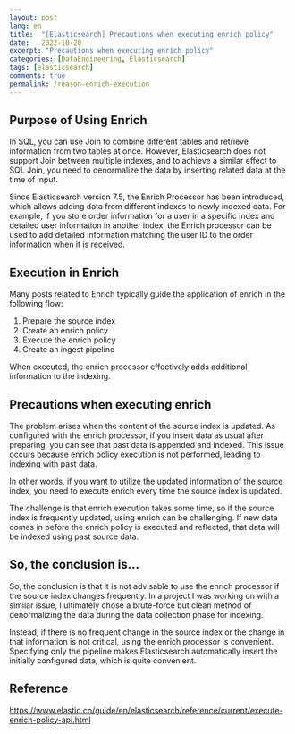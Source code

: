 ```yaml
---
layout: post
lang: en
title:  "[Elasticsearch] Precautions when executing enrich policy"
date:   2022-10-20
excerpt: "Precautions when executing enrich policy"
categories: [DataEngineering, Elasticsearch]
tags: [elasticsearch]
comments: true
permalink: /reason-enrich-execution
---
```


## Purpose of Using Enrich

In SQL, you can use Join to combine different tables and retrieve information from two tables at once. However, Elasticsearch does not support Join between multiple indexes, and to achieve a similar effect to SQL Join, you need to denormalize the data by inserting related data at the time of input.

Since Elasticsearch version 7.5, the Enrich Processor has been introduced, which allows adding data from different indexes to newly indexed data. For example, if you store order information for a user in a specific index and detailed user information in another index, the Enrich processor can be used to add detailed information matching the user ID to the order information when it is received.

## Execution in Enrich

Many posts related to Enrich typically guide the application of enrich in the following flow:

1) Prepare the source index
2) Create an enrich policy
3) Execute the enrich policy
4) Create an ingest pipeline

When executed, the enrich processor effectively adds additional information to the indexing.

## Precautions when executing enrich

The problem arises when the content of the source index is updated. As configured with the enrich processor, if you insert data as usual after preparing, you can see that past data is appended and indexed. This issue occurs because enrich policy execution is not performed, leading to indexing with past data.

In other words, if you want to utilize the updated information of the source index, you need to execute enrich every time the source index is updated.

The challenge is that enrich execution takes some time, so if the source index is frequently updated, using enrich can be challenging. If new data comes in before the enrich policy is executed and reflected, that data will be indexed using past source data.

## So, the conclusion is...

So, the conclusion is that it is not advisable to use the enrich processor if the source index changes frequently. In a project I was working on with a similar issue, I ultimately chose a brute-force but clean method of denormalizing the data during the data collection phase for indexing.

Instead, if there is no frequent change in the source index or the change in that information is not critical, using the enrich processor is convenient. Specifying only the pipeline makes Elasticsearch automatically insert the initially configured data, which is quite convenient.

## Reference
https://www.elastic.co/guide/en/elasticsearch/reference/current/execute-enrich-policy-api.html